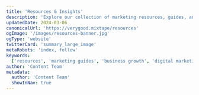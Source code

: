 ```yaml
---
title: 'Resources & Insights'
description: 'Explore our collection of marketing resources, guides, and insights to help grow your business'
updatedDate: 2024-03-06
canonicalUrl: 'https://verygood.mixtape/resources'
ogImage: '/images/resources-banner.jpg'
ogType: 'website'
twitterCard: 'summary_large_image'
metaRobots: 'index, follow'
keywords:
  ['resources', 'marketing guides', 'business growth', 'digital marketing', 'SEO', 'social media']
author: 'Content Team'
metadata:
  author: 'Content Team'
  showInNav: true
---
```

